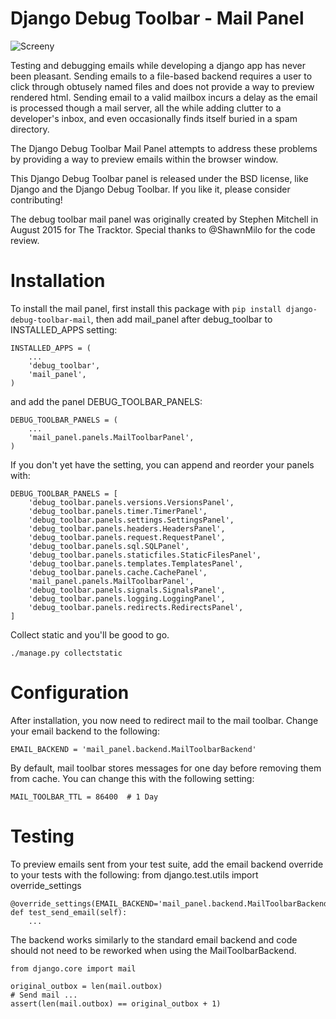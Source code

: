 
Django Debug Toolbar - Mail Panel
===============================

![Screeny](https://cloud.githubusercontent.com/assets/1790447/9289964/6aa7c4ba-434e-11e5-8594-3bb3efd0cd81.png)


Testing and debugging emails while developing a django app has never been pleasant.  Sending emails to a file-based backend requires a user to click through obtusely named files and does not provide a way to preview rendered html.  Sending email to a valid mailbox incurs a delay as the email is processed though a mail server, all the while adding clutter to a developer's inbox, and even occasionally finds itself buried in a spam directory.

The Django Debug Toolbar Mail Panel attempts to address these problems by providing a way to preview emails within the browser window.

This Django Debug Toolbar panel is released under the BSD license, like Django
and the Django Debug Toolbar. If you like it, please consider contributing!

The debug toolbar mail panel was originally created by Stephen Mitchell
in August 2015 for The Tracktor. Special thanks to @ShawnMilo for the code review.


Installation
============

To install the mail panel, first install this package with `pip install django-debug-toolbar-mail`, then add mail_panel after debug_toolbar to INSTALLED_APPS setting:

    INSTALLED_APPS = (
        ...
        'debug_toolbar',
        'mail_panel',
    )

and add the panel DEBUG_TOOLBAR_PANELS:

    DEBUG_TOOLBAR_PANELS = (
        ...
        'mail_panel.panels.MailToolbarPanel',
    )


If you don't yet have the setting, you can append and reorder your panels with:

    DEBUG_TOOLBAR_PANELS = [
        'debug_toolbar.panels.versions.VersionsPanel',
        'debug_toolbar.panels.timer.TimerPanel',
        'debug_toolbar.panels.settings.SettingsPanel',
        'debug_toolbar.panels.headers.HeadersPanel',
        'debug_toolbar.panels.request.RequestPanel',
        'debug_toolbar.panels.sql.SQLPanel',
        'debug_toolbar.panels.staticfiles.StaticFilesPanel',
        'debug_toolbar.panels.templates.TemplatesPanel',
        'debug_toolbar.panels.cache.CachePanel',
        'mail_panel.panels.MailToolbarPanel',
        'debug_toolbar.panels.signals.SignalsPanel',
        'debug_toolbar.panels.logging.LoggingPanel',
        'debug_toolbar.panels.redirects.RedirectsPanel',
    ]


Collect static and you'll be good to go.

    ./manage.py collectstatic


Configuration
=============

After installation, you now need to redirect mail to the mail toolbar.  Change your email backend to the following:

    EMAIL_BACKEND = 'mail_panel.backend.MailToolbarBackend'


By default, mail toolbar stores messages for one day before removing them from cache.  You can change this with the following setting:

    MAIL_TOOLBAR_TTL = 86400  # 1 Day

Testing
=======

To preview emails sent from your test suite, add the email backend override to your tests with the following:
from django.test.utils import override_settings

    @override_settings(EMAIL_BACKEND='mail_panel.backend.MailToolbarBackend')
    def test_send_email(self):
        ...


The backend works similarly to the standard email backend and code should not need to be reworked when using the MailToolbarBackend.

    from django.core import mail

    original_outbox = len(mail.outbox)
    # Send mail ...
    assert(len(mail.outbox) == original_outbox + 1)
